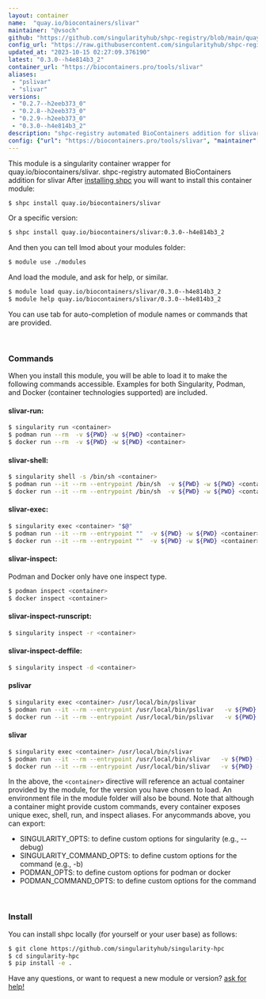```yaml
---
layout: container
name:  "quay.io/biocontainers/slivar"
maintainer: "@vsoch"
github: "https://github.com/singularityhub/shpc-registry/blob/main/quay.io/biocontainers/slivar/container.yaml"
config_url: "https://raw.githubusercontent.com/singularityhub/shpc-registry/main/quay.io/biocontainers/slivar/container.yaml"
updated_at: "2023-10-15 02:27:09.376190"
latest: "0.3.0--h4e814b3_2"
container_url: "https://biocontainers.pro/tools/slivar"
aliases:
 - "pslivar"
 - "slivar"
versions:
 - "0.2.7--h2eeb373_0"
 - "0.2.8--h2eeb373_0"
 - "0.2.9--h2eeb373_0"
 - "0.3.0--h4e814b3_2"
description: "shpc-registry automated BioContainers addition for slivar"
config: {"url": "https://biocontainers.pro/tools/slivar", "maintainer": "@vsoch", "description": "shpc-registry automated BioContainers addition for slivar", "latest": {"0.3.0--h4e814b3_2": "sha256:c4cc630488cf9cb9a1ca9ab167e29e7785e8f952110a5e39bfa1ea14554da4c0"}, "tags": {"0.2.7--h2eeb373_0": "sha256:2b821cf760c580d6a4da342129a0039706f1d6be335dcf3ef9f649fdc1232b10", "0.2.8--h2eeb373_0": "sha256:0ecd57e5a35977964d0394aa6b7a30039df11b3d74efcd28267d023bb81369b3", "0.2.9--h2eeb373_0": "sha256:cc2a9a52e1f67dc70d10a4fe493cb04adbc4d746601aad11684eddf5767bc13d", "0.3.0--h4e814b3_2": "sha256:c4cc630488cf9cb9a1ca9ab167e29e7785e8f952110a5e39bfa1ea14554da4c0"}, "docker": "quay.io/biocontainers/slivar", "aliases": {"pslivar": "/usr/local/bin/pslivar", "slivar": "/usr/local/bin/slivar"}}
---
```


This module is a singularity container wrapper for quay.io/biocontainers/slivar.
shpc-registry automated BioContainers addition for slivar
After [installing shpc](#install) you will want to install this container module:


```bash
$ shpc install quay.io/biocontainers/slivar
```

Or a specific version:

```bash
$ shpc install quay.io/biocontainers/slivar:0.3.0--h4e814b3_2
```

And then you can tell lmod about your modules folder:

```bash
$ module use ./modules
```

And load the module, and ask for help, or similar.

```bash
$ module load quay.io/biocontainers/slivar/0.3.0--h4e814b3_2
$ module help quay.io/biocontainers/slivar/0.3.0--h4e814b3_2
```

You can use tab for auto-completion of module names or commands that are provided.

<br>

### Commands

When you install this module, you will be able to load it to make the following commands accessible.
Examples for both Singularity, Podman, and Docker (container technologies supported) are included.

#### slivar-run:

```bash
$ singularity run <container>
$ podman run --rm  -v ${PWD} -w ${PWD} <container>
$ docker run --rm  -v ${PWD} -w ${PWD} <container>
```

#### slivar-shell:

```bash
$ singularity shell -s /bin/sh <container>
$ podman run --it --rm --entrypoint /bin/sh  -v ${PWD} -w ${PWD} <container>
$ docker run --it --rm --entrypoint /bin/sh  -v ${PWD} -w ${PWD} <container>
```

#### slivar-exec:

```bash
$ singularity exec <container> "$@"
$ podman run --it --rm --entrypoint ""  -v ${PWD} -w ${PWD} <container> "$@"
$ docker run --it --rm --entrypoint ""  -v ${PWD} -w ${PWD} <container> "$@"
```

#### slivar-inspect:

Podman and Docker only have one inspect type.

```bash
$ podman inspect <container>
$ docker inspect <container>
```

#### slivar-inspect-runscript:

```bash
$ singularity inspect -r <container>
```

#### slivar-inspect-deffile:

```bash
$ singularity inspect -d <container>
```


#### pslivar

```bash
$ singularity exec <container> /usr/local/bin/pslivar
$ podman run --it --rm --entrypoint /usr/local/bin/pslivar   -v ${PWD} -w ${PWD} <container> -c " $@"
$ docker run --it --rm --entrypoint /usr/local/bin/pslivar   -v ${PWD} -w ${PWD} <container> -c " $@"
```


#### slivar

```bash
$ singularity exec <container> /usr/local/bin/slivar
$ podman run --it --rm --entrypoint /usr/local/bin/slivar   -v ${PWD} -w ${PWD} <container> -c " $@"
$ docker run --it --rm --entrypoint /usr/local/bin/slivar   -v ${PWD} -w ${PWD} <container> -c " $@"
```



In the above, the `<container>` directive will reference an actual container provided
by the module, for the version you have chosen to load. An environment file in the
module folder will also be bound. Note that although a container
might provide custom commands, every container exposes unique exec, shell, run, and
inspect aliases. For anycommands above, you can export:

 - SINGULARITY_OPTS: to define custom options for singularity (e.g., --debug)
 - SINGULARITY_COMMAND_OPTS: to define custom options for the command (e.g., -b)
 - PODMAN_OPTS: to define custom options for podman or docker
 - PODMAN_COMMAND_OPTS: to define custom options for the command

<br>

### Install

You can install shpc locally (for yourself or your user base) as follows:

```bash
$ git clone https://github.com/singularityhub/singularity-hpc
$ cd singularity-hpc
$ pip install -e .
```

Have any questions, or want to request a new module or version? [ask for help!](https://github.com/singularityhub/singularity-hpc/issues)